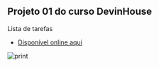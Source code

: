 ## Projeto 01 do curso DevinHouse

Lista de tarefas<br>
- <a href="https://lista-de-tarefas-devinhouse-ecd.netlify.app/">Disponível online aqui</a> 

![print](https://user-images.githubusercontent.com/65000871/134077383-d2599873-5b3d-4926-b55e-89a733bc5666.png)
 
